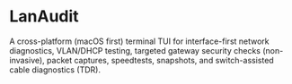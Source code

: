 # LanAudit
A cross-platform (macOS first) terminal TUI for interface-first network diagnostics, VLAN/DHCP testing, targeted gateway security checks (non-invasive), packet captures, speedtests, snapshots, and switch-assisted cable diagnostics (TDR).
